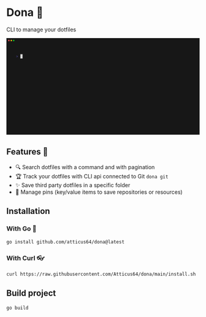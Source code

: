 
# Dona 🍩

CLI to manage your dotfiles 

![](./assets/demo.gif)

## Features 🎉

* 🔍 Search dotfiles with a command and with pagination 
* 🏆 Track your dotfiles with CLI api connected to Git `dona git` 
* ✨ Save third party dotfiles in a specific folder 
* 🔐 Manage pins (key/value items to save repositories or resources) 

## Installation

### With Go 🎩

```bash
go install github.com/atticus64/dona@latest
```

### With Curl 👓

```bash
curl https://raw.githubusercontent.com/Atticus64/dona/main/install.sh | bash
```

## Build project

```
go build
```

